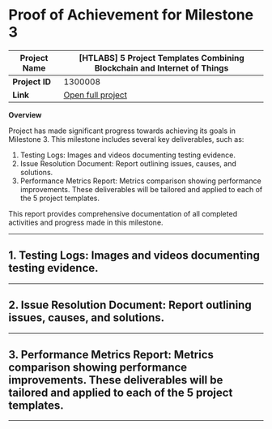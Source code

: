 # Proof of Achievement for Milestone 3

| **Project Name**| [HTLABS] 5 Project Templates Combining Blockchain and Internet of Things |
|------------|---------|
| **Project ID** | 1300008 |
| **Link** | [Open full project](https://milestones.projectcatalyst.io/projects/1300008) |

**Overview**

Project has made significant progress towards achieving its goals in Milestone 3. This milestone includes several key deliverables, such as:
1. Testing Logs: Images and videos documenting testing evidence.  
2. Issue Resolution Document: Report outlining issues, causes, and solutions.  
3. Performance Metrics Report: Metrics comparison showing performance improvements. These deliverables will be tailored and applied to each of the 5 project templates.

This report provides comprehensive documentation of all completed activities and progress made in this milestone.

---

## **1. Testing Logs: Images and videos documenting testing evidence.**

---

## **2. Issue Resolution Document: Report outlining issues, causes, and solutions.** 

--- 

## **3. Performance Metrics Report: Metrics comparison showing performance improvements. These deliverables will be tailored and applied to each of the 5 project templates.**  

---
